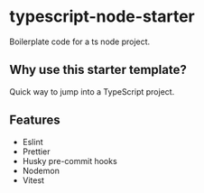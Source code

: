# typescript-node-starter
Boilerplate code for a ts node project.

## Why use this starter template?
Quick way to jump into a TypeScript project.

## Features
- Eslint
- Prettier
- Husky pre-commit hooks
- Nodemon
- Vitest
